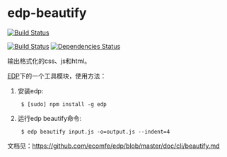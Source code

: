 edp-beautify
============
[![Build Status](https://api.travis-ci.org/ecomfe/edp-beautify.png?branch=master)](https://travis-ci.org/ecomfe/edp-beautify)


[![Build Status](https://travis-ci.org/ecomfe/edp-beautify.png?branch=master)](https://travis-ci.org/ecomfe/edp-beautify) [![Dependencies Status](https://david-dm.org/ecomfe/edp-beautify.png)](https://david-dm.org/ecomfe/edp-beautify)

输出格式化的css、js和html。

[EDP](https://github.com/ecomfe/edp)下的一个工具模块，使用方法：

1. 安装edp:

    	$ [sudo] npm install -g edp

2. 运行edp beautify命令:

    	$ edp beautify input.js -o=output.js --indent=4

文档见：<https://github.com/ecomfe/edp/blob/master/doc/cli/beautify.md>
